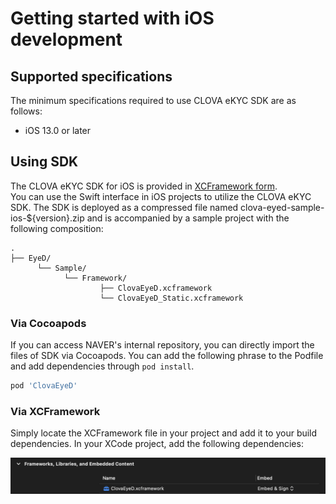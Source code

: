 # Getting started with iOS development

## Supported specifications

The minimum specifications required to use CLOVA eKYC SDK are as follows:

- iOS 13.0 or later

## Using SDK

The CLOVA eKYC SDK for iOS is provided in [XCFramework form](https://help.apple.com/xcode/mac/11.4/#/dev6f6ac218b).  
You can use the Swift interface in iOS projects to utilize the CLOVA eKYC SDK. The SDK is deployed as a compressed file named clova-eyed-sample-ios-${version}.zip and is accompanied by a sample project with the following composition:

```shell
.
├── EyeD/    
      └── Sample/   
            └── Framework/
                    ├── ClovaEyeD.xcframework
                    └── ClovaEyeD_Static.xcframework    
```

### Via Cocoapods

If you can access NAVER's internal repository, you can directly import the files of SDK via Cocoapods. You can add the following phrase to the Podfile and add dependencies through `pod install`. 

```Ruby
pod 'ClovaEyeD'
```

### Via XCFramework

Simply locate the XCFramework file in your project and add it to your build dependencies. In your XCode project, add the following dependencies:

![eyed](../images/eyed_xcf.png)
